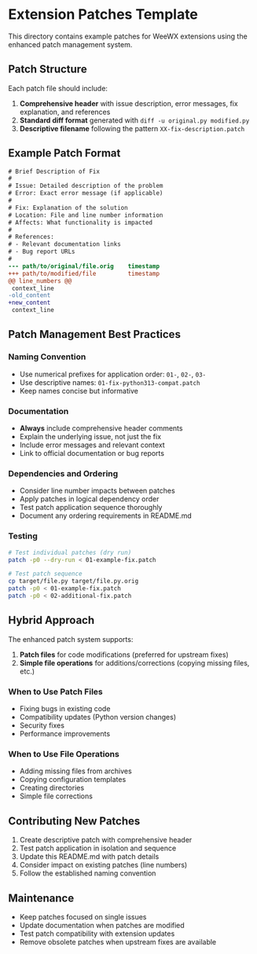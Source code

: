 # Extension Patches Template

This directory contains example patches for WeeWX extensions using the enhanced patch management system.

## Patch Structure

Each patch file should include:
1. **Comprehensive header** with issue description, error messages, fix explanation, and references
2. **Standard diff format** generated with `diff -u original.py modified.py`
3. **Descriptive filename** following the pattern `XX-fix-description.patch`

## Example Patch Format

```patch
# Brief Description of Fix
#
# Issue: Detailed description of the problem
# Error: Exact error message (if applicable)
# 
# Fix: Explanation of the solution
# Location: File and line number information
# Affects: What functionality is impacted
#
# References:
# - Relevant documentation links
# - Bug report URLs
#
--- path/to/original/file.orig    timestamp
+++ path/to/modified/file         timestamp
@@ line_numbers @@
 context_line
-old_content
+new_content
 context_line
```

## Patch Management Best Practices

### Naming Convention
- Use numerical prefixes for application order: `01-`, `02-`, `03-`
- Use descriptive names: `01-fix-python313-compat.patch`
- Keep names concise but informative

### Documentation
- **Always** include comprehensive header comments
- Explain the underlying issue, not just the fix
- Include error messages and relevant context
- Link to official documentation or bug reports

### Dependencies and Ordering
- Consider line number impacts between patches
- Apply patches in logical dependency order
- Test patch application sequence thoroughly
- Document any ordering requirements in README.md

### Testing
```bash
# Test individual patches (dry run)
patch -p0 --dry-run < 01-example-fix.patch

# Test patch sequence
cp target/file.py target/file.py.orig
patch -p0 < 01-example-fix.patch
patch -p0 < 02-additional-fix.patch
```

## Hybrid Approach

The enhanced patch system supports:

1. **Patch files** for code modifications (preferred for upstream fixes)
2. **Simple file operations** for additions/corrections (copying missing files, etc.)

### When to Use Patch Files
- Fixing bugs in existing code
- Compatibility updates (Python version changes)
- Security fixes
- Performance improvements

### When to Use File Operations
- Adding missing files from archives
- Copying configuration templates
- Creating directories
- Simple file corrections

## Contributing New Patches

1. Create descriptive patch with comprehensive header
2. Test patch application in isolation and sequence
3. Update this README.md with patch details
4. Consider impact on existing patches (line numbers)
5. Follow the established naming convention

## Maintenance

- Keep patches focused on single issues
- Update documentation when patches are modified
- Test patch compatibility with extension updates
- Remove obsolete patches when upstream fixes are available